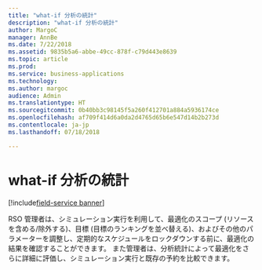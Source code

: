 ```yaml
---
title: "what-if 分析の統計"
description: "what-if 分析の統計"
author: MargoC
manager: AnnBe
ms.date: 7/22/2018
ms.assetid: 9835b5a6-abbe-49cc-878f-c79d443e8639
ms.topic: article
ms.prod: 
ms.service: business-applications
ms.technology: 
ms.author: margoc
audience: Admin
ms.translationtype: HT
ms.sourcegitcommit: 0b40bb3c98145f5a260f412701a884a5936174ce
ms.openlocfilehash: af709f414d6a0da2d4765d65b6e547d14b2b273d
ms.contentlocale: ja-jp
ms.lasthandoff: 07/18/2018

---
```

#  <a name="what-if-analysis-statistics"></a>what-if 分析の統計

[!include[field-service banner](../../../includes/field-service.md)]




RSO 管理者は、シミュレーション実行を利用して、最適化のスコープ (リソースを含める/除外する)、目標 (目標のランキングを並べ替える)、およびその他のパラメーターを調整し、定期的なスケジュールをロックダウンする前に、最適化の結果を確認することができます。 また管理者は、分析統計によって最適化をさらに詳細に評価し、シミュレーション実行と既存の予約を比較できます。

